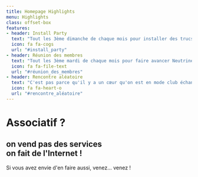 ```yaml
---
title: Homepage Highlights
menu: Highlights
class: offset-box
features:
- header: Install Party
  text: "Tout les 3ème dimanche de chaque mois pour installer des trucs et bidouiller."
  icon: fa fa-cogs
  url: "#install_party"
- header: Réunion des membres
  text: "Tout les 3ème mardi de chaque mois pour faire avancer Neutrinet asbl."
  icon: fa fa-file-text
  url: "#réunion_des_membres"
- header: Rencontre aléatoire
  text: "C'est pas parce qu'il y a un cœur qu'on est en mode club échangiste ! ^_^"
  icon: fa fa-heart-o
  url: "#rencontre_aléatoire"
---
```


# Associatif ?
## **on vend pas des services** <br /> on **fait** de l'Internet !

Si vous avez envie d'en faire aussi, venez… venez !

